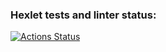 ### Hexlet tests and linter status:
[![Actions Status](https://github.com/Unwaveable/backend-project-46/actions/workflows/hexlet-check.yml/badge.svg)](https://github.com/Unwaveable/backend-project-46/actions)
